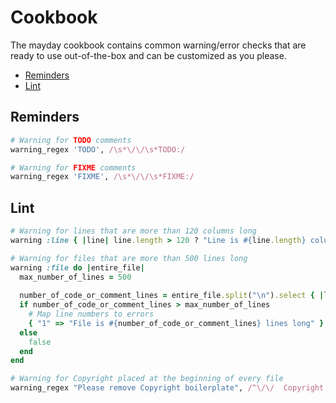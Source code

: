 # Cookbook

The mayday cookbook contains common warning/error checks that are ready to use out-of-the-box and can be customized as you please.

* [Reminders](#reminders)
* [Lint](#lint)

## Reminders

```ruby
# Warning for TODO comments
warning_regex 'TODO', /\s*\/\/\s*TODO:/
```

```ruby
# Warning for FIXME comments
warning_regex 'FIXME', /\s*\/\/\s*FIXME:/
```

## Lint

```ruby
# Warning for lines that are more than 120 columns long
warning :line { |line| line.length > 120 ? "Line is #{line.length} columns long" : false }
```

```ruby
# Warning for files that are more than 500 lines long
warning :file do |entire_file|
  max_number_of_lines = 500
  
  number_of_code_or_comment_lines = entire_file.split("\n").select { |line| line.strip.length > 0 }.count
  if number_of_code_or_comment_lines > max_number_of_lines
    # Map line numbers to errors
    { "1" => "File is #{number_of_code_or_comment_lines} lines long" }
  else
    false
  end
end
```

```ruby
# Warning for Copyright placed at the beginning of every file
warning_regex "Please remove Copyright boilerplate", /^\/\/  Copyright \(c\).*$/
```

